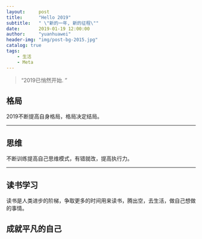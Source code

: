 ```yaml
---
layout:     post
title:      "Hello 2019"
subtitle:   " \"新的一年, 新的征程\""
date:       2019-01-19 12:00:00
author:     "yuanhuawei"
header-img: "img/post-bg-2015.jpg"
catalog: true
tags:
    - 生活
    - Meta
---
```


> “2019已悄然开始. ”


## 格局

2019不断提高自身格局，格局决定结局。

 
 
---

## 思维

不断训练提高自己思维模式，有错就改，提高执行力。  
 

---

 

## 读书学习

读书是人类进步的阶梯，争取更多的时间用来读书，腾出空，去生活，做自己想做的事情。


## 成就平凡的自己


